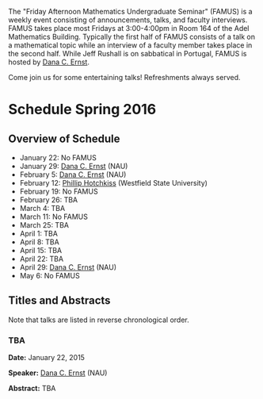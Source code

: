 The "Friday Afternoon Mathematics Undergraduate Seminar" (FAMUS) is a weekly event consisting of announcements, talks, and faculty interviews.  FAMUS takes place most Fridays at 3:00-4:00pm in Room 164 of the Adel Mathematics Building.  Typically the first half of FAMUS consists of a talk on a mathematical topic while an interview of a faculty member takes place in the second half. While Jeff Rushall is on sabbatical in Portugal, FAMUS is hosted by [Dana C. Ernst](http://dcernst.github.io).  

Come join us for some entertaining talks!  Refreshments always served.

# Schedule Spring 2016 #

## Overview of Schedule ##
  - January 22: No FAMUS
  - January 29: [Dana C. Ernst](http://dcernst.github.io) (NAU)
  - February 5: [Dana C. Ernst](http://dcernst.github.io) (NAU)
  - February 12: [Phillip Hotchkiss](http://www.westfield.ma.edu/math/faculty/hotchkiss/pkh.html) (Westfield State University)
  - February 19: No FAMUS
  - February 26: TBA
  - March 4: TBA
  - March 11: No FAMUS
  - March 25: TBA
  - April 1: TBA
  - April 8: TBA
  - April 15: TBA
  - April 22: TBA
  - April 29: [Dana C. Ernst](http://dcernst.github.io) (NAU)
  - May 6: No FAMUS

## Titles and Abstracts ##

Note that talks are listed in reverse chronological order.

### TBA ###

**Date:** January 22, 2015

**Speaker:** [Dana C. Ernst](http://dcernst.github.io) (NAU)

**Abstract:** TBA
